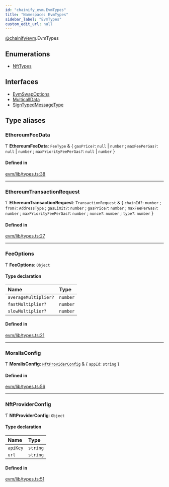 ```yaml
---
id: "chainify_evm.EvmTypes"
title: "Namespace: EvmTypes"
sidebar_label: "EvmTypes"
custom_edit_url: null
---
```


[@chainify/evm](../modules/chainify_evm.md).EvmTypes

## Enumerations

- [NftTypes](../enums/chainify_evm.EvmTypes.NftTypes.md)

## Interfaces

- [EvmSwapOptions](../interfaces/chainify_evm.EvmTypes.EvmSwapOptions.md)
- [MulticallData](../interfaces/chainify_evm.EvmTypes.MulticallData.md)
- [SignTypedMessageType](../interfaces/chainify_evm.EvmTypes.SignTypedMessageType.md)

## Type aliases

### EthereumFeeData

Ƭ **EthereumFeeData**: `FeeType` & { `gasPrice?`: ``null`` \| `number` ; `maxFeePerGas?`: ``null`` \| `number` ; `maxPriorityFeePerGas?`: ``null`` \| `number`  }

#### Defined in

[evm/lib/types.ts:38](https://github.com/liquality/chainify/blob/540cfa69/packages/evm/lib/types.ts#L38)

___

### EthereumTransactionRequest

Ƭ **EthereumTransactionRequest**: `TransactionRequest` & { `chainId?`: `number` ; `from?`: `AddressType` ; `gasLimit?`: `number` ; `gasPrice?`: `number` ; `maxFeePerGas?`: `number` ; `maxPriorityFeePerGas?`: `number` ; `nonce?`: `number` ; `type?`: `number`  }

#### Defined in

[evm/lib/types.ts:27](https://github.com/liquality/chainify/blob/540cfa69/packages/evm/lib/types.ts#L27)

___

### FeeOptions

Ƭ **FeeOptions**: `Object`

#### Type declaration

| Name | Type |
| :------ | :------ |
| `averageMultiplier?` | `number` |
| `fastMultiplier?` | `number` |
| `slowMultiplier?` | `number` |

#### Defined in

[evm/lib/types.ts:21](https://github.com/liquality/chainify/blob/540cfa69/packages/evm/lib/types.ts#L21)

___

### MoralisConfig

Ƭ **MoralisConfig**: [`NftProviderConfig`](chainify_evm.EvmTypes.md#nftproviderconfig) & { `appId`: `string`  }

#### Defined in

[evm/lib/types.ts:56](https://github.com/liquality/chainify/blob/540cfa69/packages/evm/lib/types.ts#L56)

___

### NftProviderConfig

Ƭ **NftProviderConfig**: `Object`

#### Type declaration

| Name | Type |
| :------ | :------ |
| `apiKey` | `string` |
| `url` | `string` |

#### Defined in

[evm/lib/types.ts:51](https://github.com/liquality/chainify/blob/540cfa69/packages/evm/lib/types.ts#L51)
